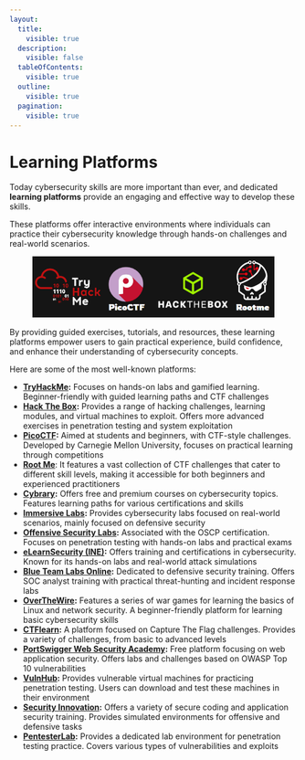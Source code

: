 ```yaml
---
layout:
  title:
    visible: true
  description:
    visible: false
  tableOfContents:
    visible: true
  outline:
    visible: true
  pagination:
    visible: true
---
```


# Learning Platforms

Today cybersecurity skills are more important than ever, and dedicated **learning platforms** provide an engaging and effective way to develop these skills.&#x20;

These platforms offer interactive environments where individuals can practice their cybersecurity knowledge through hands-on challenges and real-world scenarios.



<figure><img src="../../.gitbook/assets/image (2) (1) (1) (1).png" alt=""><figcaption></figcaption></figure>

By providing guided exercises, tutorials, and resources, these learning platforms empower users to gain practical experience, build confidence, and enhance their understanding of cybersecurity concepts.

Here are some of the most well-known platforms:

* [**TryHackMe**](https://tryhackme.com)**:** Focuses on hands-on labs and gamified learning. Beginner-friendly with guided learning paths and CTF challenges
* [**Hack The Box**](https://www.hackthebox.com/)**:** Provides a range of hacking challenges, learning modules, and virtual machines to exploit. Offers more advanced exercises in penetration testing and system exploitation
* [**PicoCTF**](https://picoctf.org/)**:** Aimed at students and beginners, with CTF-style challenges. Developed by Carnegie Mellon University, focuses on practical learning through competitions
* [**Root Me**](https://www.root-me.org/?lang=en): It features a vast collection of CTF challenges that cater to different skill levels, making it accessible for both beginners and experienced practitioners
* [**Cybrary**](https://www.cybrary.it/)**:** Offers free and premium courses on cybersecurity topics. Features learning paths for various certifications and skills
* [**Immersive Labs**](https://www.immersivelabs.com/)**:** Provides cybersecurity labs focused on real-world scenarios, mainly focused on defensive security
* [**Offensive Security Labs**](https://www.offsec.com/labs/)**:** Associated with the OSCP certification. Focuses on penetration testing with hands-on labs and practical exams
* [**eLearnSecurity (INE)**](https://security.ine.com/)**:** Offers training and certifications in cybersecurity. Known for its hands-on labs and real-world attack simulations
* [**Blue Team Labs Online**](https://blueteamlabs.online/)**:** Dedicated to defensive security training. Offers SOC analyst training with practical threat-hunting and incident response labs
* [**OverTheWire**](https://overthewire.org/wargames/)**:** Features a series of war games for learning the basics of Linux and network security. A beginner-friendly platform for learning basic cybersecurity skills
* [**CTFlearn**](https://ctflearn.com/)**:** A platform focused on Capture The Flag challenges. Provides a variety of challenges, from basic to advanced levels
* [**PortSwigger Web Security Academy**](https://portswigger.net/web-security)**:** Free platform focusing on web application security. Offers labs and challenges based on OWASP Top 10 vulnerabilities
* [**VulnHub**](https://www.vulnhub.com/)**:** Provides vulnerable virtual machines for practicing penetration testing. Users can download and test these machines in their environment
* [**Security Innovation**](https://www.securityinnovation.com/)**:** Offers a variety of secure coding and application security training. Provides simulated environments for offensive and defensive tasks
* [**PentesterLab**](https://pentesterlab.com/)**:** Provides a dedicated lab environment for penetration testing practice. Covers various types of vulnerabilities and exploits
